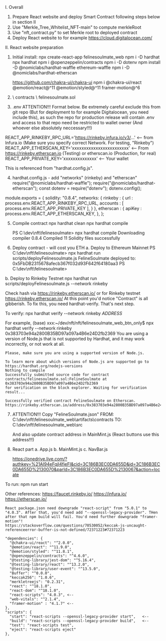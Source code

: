 I. Overall
1. Prepare React website and deploy Smart Contract following steps below in section II
2. Use "Merkle_Tree_Whitelist_NFT-main" to compute merkleRoot
3. Use "nft_contract.py" to set Merkle root to deployed contract
4. Deploy React website to for example https://cloud.digitalocean.com/

II. React website preparation
1. Initial install:
    npx create-react-app felinesoulmate_web
    npm i -D hardhat
    npx hardhat
    npm i @openzeppelin/contracts
    npm i -D dotenv
    npm install -D @nomiclabs/hardhat-waffle ethereum-waffle 
    npm i -D @nomiclabs/hardhat-etherscan
    
    https://github.com/chakra-ui/chakra-ui
    npm i @chakra-ui/react @emotion/react@^11 @emotion/styled@^11 framer-motion@^6

2. \ contracts \ felinesoulmate.sol

3. .env 
ATTENTION!!! Format below. Be extremely careful exclude this from git repo (But for deployment to for example Digitalocean, you need include this), as such the repo for production release will contain .env and access to that repo need be restricted to wallet owner (And whoever else absolutely neccessary!!!)

REACT_APP_RINKEBY_RPC_URL='https://rinkeby.infura.io/v3/...' <-- from Infura.io (Make sure you specify correct Network. For testing, "Rinkeby")
REACT_APP_ETHERSCAN_KEY='xxxxxxxxxxxxxxxxxxxxxxxx'  <-- From https://rinkeby.etherscan.io (Testing) or etherscan.io (Production, for real)
REACT_APP_PRIVATE_KEY='xxxxxxxxxxxxxx' <-- Your wallet

This is referenced from "hardhat.config.js".

4. hardhat.config.js - add "networks" (rinkeby) and "etherscan"
require("@nomiclabs/hardhat-waffle");
require("@nomiclabs/hardhat-etherscan");
const dotenv = require("dotenv");
dotenv.config();

module.exports = {
  solidity: "0.8.4",
  networks: {
    rinkeby : {
      url : process.env.REACT_APP_RINKEBY_RPC_URL,
      accounts : [ process.env.REACT_APP_PRIVATE_KEY ],
    }
  },
  etherscan : {
    apiKey : process.env.REACT_APP_ETHERSCAN_KEY,
  },
};

5. Compile contract
    npx hardhat clean
    npx hardhat compile

    PS C:\dev\nft\felinesoulmate> npx hardhat compile
    Downloading compiler 0.8.4
    Compiled 11 Solidity files successfully

6. Deploy contract - will cost you ETH
a. Deploy to Ethereum Mainnet
PS C:\dev\nft\felinesoulmate> npx hardhat run scripts/deployFelinesoulmate.js
FelineSoulmate deployed to: 0x5FbDB2315678afecb367f032d93F642f64180aa3
PS C:\dev\nft\felinesoulmate>

b. Deploy to Rinkeby Testnet
  npx hardhat run scripts/deployFelinesoulmate.js --network rinkeby

Check hash via https://rinkeby.etherscan.io/ or for Rinkeby testnet https://rinkeby.etherscan.io/
At this point you'd notice "Contract" is all gibberish. To fix this, you need hardhat-verify. That's next step.

To verify:
    npx hardhat verify --network rinkeby $ADDRESS$
  
For example,
    (base) xxx:~/dev/nft/nft/felinesoulmate_web_btn_only$ npx hardhat verify --network rinkeby 0x383703e94a2800B35BD97a097a4B6e24D2fb2369
    You are using a version of Node.js that is not supported by Hardhat, and it may work incorrectly, or not work at all.

    Please, make sure you are using a supported version of Node.js.

    To learn more about which versions of Node.js are supported go to https://hardhat.org/nodejs-versions
    Nothing to compile
    Successfully submitted source code for contract
    contracts/felinesoulmate.sol:FelineSoulmate at 0x383703e94a2800B35BD97a097a4B6e24D2fb2369
    for verification on the block explorer. Waiting for verification result...

    Successfully verified contract FelineSoulmate on Etherscan.
    https://rinkeby.etherscan.io/address/0x383703e94a2800B35BD97a097a4B6e24D2fb2369#code

7. ATTENTION!!! Copy "FelineSoulmate.json"
    FROM: C:\dev\nft\felinesoulmate_web\artifacts\contracts
    TO: C:\dev\nft\felinesoulmate_web\src

    And also update contract address in MainMint.js
    (React buttons use this address!!!)

8. React part
    a. App.js
    b. MainMint.js
    c. NavBar.js

    https://onedrive.live.com/?authkey=%21AI94eFqjl4fjeFI&cid=3C186B3EC0DA655D&id=3C186B3EC0DA655D%2130070&parId=3C186B3EC0DA655D%2130067&action=locate 

  To run:
    npm run start


Other references:
    https://faucet.rinkeby.io/
    https://infura.io/
    https://etherscan.io/

    React package.json need downgrade "react-script" from "5.0.1" to "4.0.3". After that, you'd need add "--openssl-legacy-provider". THen after that npm build will fail. You'd need further downgrade "framer-motion"!
    https://stackoverflow.com/questions/70530052/keccak-js-uncaught-referenceerror-buffer-is-not-defined/72371223#72371223

    "dependencies": {
      "@chakra-ui/react": "^2.0.0",
      "@emotion/react": "^11.9.0",
      "@emotion/styled": "^11.8.1",
      "@openzeppelin/contracts": "^4.6.0",
      "@testing-library/jest-dom": "^5.16.4",
      "@testing-library/react": "^13.2.0",
      "@testing-library/user-event": "^13.5.0",
      "Buffer": "^0.0.0",
      "keccak256": "1.0.6",
      "merkletreejs": "0.2.31",
      "react": "^18.1.0",
      "react-dom": "^18.1.0",
      "react-scripts": "4.0.3", <-- 
      "web-vitals": "^2.1.4",
      "framer-motion" : "4.1.7" <-- 
    },
    "scripts": {
      "start": "react-scripts --openssl-legacy-provider start",   <-- 
      "build": "react-scripts --openssl-legacy-provider build",   <-- 
      "test": "react-scripts test",
      "eject": "react-scripts eject"
    },


